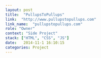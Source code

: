 ```yaml
---
layout: post
title:  "PullupsToPullups"
link:  "http://www.pullupstopullups.com"
link_name:  "pullupstopullups.com"
role: "Owner"
context: "Side Project"
stack: ["HTML", "CSS", "JS"]
date:   2014-11-1 16:10:15
categories: Project
---
```


